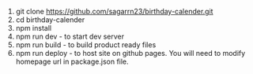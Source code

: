 1) git clone https://github.com/sagarrn23/birthday-calender.git
2) cd birthday-calender
3) npm install
4) npm run dev - to start dev server
5) npm run build - to build product ready files
6) npm run deploy - to host site on github pages. You will need to modify homepage url in package.json file.